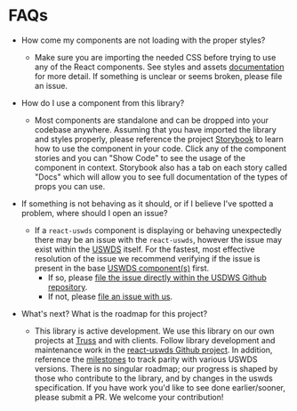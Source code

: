 # FAQs

- How come my components are not loading with the proper styles?

  - Make sure you are importing the needed CSS before trying to use any of the React components. See styles and assets [documentation](./styles_and_assets.md) for more detail. If something is unclear or seems broken, please file an issue.

- How do I use a component from this library?

  - Most components are standalone and can be dropped into your codebase anywhere. Assuming that you have imported the library and styles properly, please reference the project [Storybook](https://trussworks.github.io/react-uswds/) to learn how to use the component in your code. Click any of the component stories and you can "Show Code" to see the usage of the component in context. Storybook also has a tab on each story called "Docs" which will allow you to see full documentation of the types of props you can use.

- If something is not behaving as it should, or if I believe I've spotted a problem, where should I open an issue?

  - If a `react-uswds` component is displaying or behaving unexpectedly there may be an issue with the `react-uswds`, however the issue may exist within the [USWDS](https://designsystem.digital.gov/) itself. For the fastest, most effective resolution of the issue we recommend verifying if the issue is present in the base [USWDS component(s)](https://designsystem.digital.gov/components/) first.
    - If so, please [file the issue directly within the USDWS Github repository](https://github.com/uswds/uswds/issues/new).
    - If not, please [file an issue with us](https://github.com/trussworks/react-uswds/issues/new/choose).

- What's next? What is the roadmap for this project?

  - This library is active development. We use this library on our own projects at [Truss](https://truss.works/) and with clients. Follow library development and maintenance work in the [react-uswds Github project](https://github.com/trussworks/react-uswds/projects). In addition, reference the [milestones](https://github.com/trussworks/react-uswds/milestones) to track parity with various USWDS versions. There is no singular roadmap; our progress is shaped by those who contribute to the library, and by changes in the uswds specification. If you have work you'd like to see done earlier/sooner, please submit a PR. We welcome your contribution!
